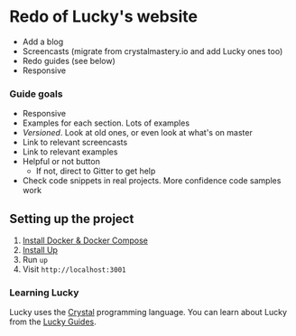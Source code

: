 # Redo of Lucky's website

* Add a blog
* Screencasts (migrate from crystalmastery.io and add Lucky ones too)
* Redo guides (see below)
* Responsive

### Guide goals

* Responsive
* Examples for each section. Lots of examples
* *Versioned*. Look at old ones, or even look at what's on master
* Link to relevant screencasts
* Link to relevant examples
* Helpful or not button
	* If not, direct to Gitter to get help
* Check code snippets in real projects. More confidence code samples work

## Setting up the project

1. [Install Docker & Docker Compose](https://docs.docker.com/compose/install/)
1. [Install Up](https://github.com/paulcsmith/up)
1. Run `up`
1. Visit `http://localhost:3001`

### Learning Lucky

Lucky uses the [Crystal](https://crystal-lang.org) programming language. You can learn about Lucky from the [Lucky Guides](http://luckyframework.org/guides).
